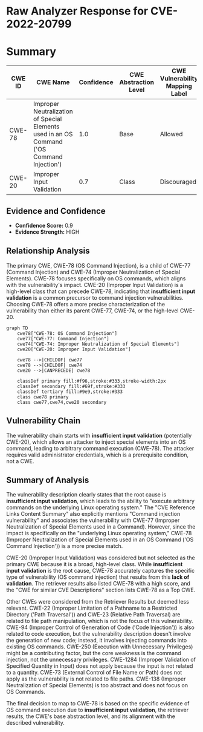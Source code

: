# Raw Analyzer Response for CVE-2022-20799

# Summary
| CWE ID | CWE Name | Confidence | CWE Abstraction Level | CWE Vulnerability Mapping Label | CWE-Vulnerability Mapping Notes |
|---|---|---|---|---|---|
| CWE-78 | Improper Neutralization of Special Elements used in an OS Command ('OS Command Injection') | 1.0 | Base | Allowed | Primary CWE |
| CWE-20 | Improper Input Validation | 0.7 | Class | Discouraged | Secondary Candidate |

## Evidence and Confidence

*   **Confidence Score:** 0.9
*   **Evidence Strength:** HIGH

## Relationship Analysis
The primary CWE, CWE-78 (OS Command Injection), is a child of CWE-77 (Command Injection) and CWE-74 (Improper Neutralization of Special Elements). CWE-78 focuses specifically on OS commands, which aligns with the vulnerability's impact. CWE-20 (Improper Input Validation) is a high-level class that can precede CWE-78, indicating that **insufficient input validation** is a common precursor to command injection vulnerabilities. Choosing CWE-78 offers a more precise characterization of the vulnerability than either its parent CWE-77, CWE-74, or the high-level CWE-20.

```mermaid
graph TD
    cwe78["CWE-78: OS Command Injection"]
    cwe77["CWE-77: Command Injection"]
    cwe74["CWE-74: Improper Neutralization of Special Elements"]
    cwe20["CWE-20: Improper Input Validation"]

    cwe78 -->|CHILDOF| cwe77
    cwe78 -->|CHILDOF| cwe74
    cwe20 -->|CANPRECEDE| cwe78

    classDef primary fill:#f96,stroke:#333,stroke-width:2px
    classDef secondary fill:#69f,stroke:#333
    classDef tertiary fill:#9e9,stroke:#333
    class cwe78 primary
    class cwe77,cwe74,cwe20 secondary
```

## Vulnerability Chain
The vulnerability chain starts with **insufficient input validation** (potentially CWE-20), which allows an attacker to inject special elements into an OS command, leading to arbitrary command execution (CWE-78). The attacker requires valid administrator credentials, which is a prerequisite condition, not a CWE.

## Summary of Analysis
The vulnerability description clearly states that the root cause is **insufficient input validation**, which leads to the ability to "execute arbitrary commands on the underlying Linux operating system." The "CVE Reference Links Content Summary" also explicitly mentions "Command injection vulnerability" and associates the vulnerability with CWE-77 (Improper Neutralization of Special Elements used in a Command). However, since the impact is specifically on the "underlying Linux operating system," CWE-78 (Improper Neutralization of Special Elements used in an OS Command ('OS Command Injection')) is a more precise match.

CWE-20 (Improper Input Validation) was considered but not selected as the primary CWE because it is a broad, high-level class. While **insufficient input validation** is the root cause, CWE-78 accurately captures the specific type of vulnerability (OS command injection) that results from this **lack of validation**. The retriever results also listed CWE-78 with a high score, and the "CWE for similar CVE Descriptions" section lists CWE-78 as a Top CWE.

Other CWEs were considered from the Retriever Results but deemed less relevant. CWE-22 (Improper Limitation of a Pathname to a Restricted Directory ('Path Traversal')) and CWE-23 (Relative Path Traversal) are related to file path manipulation, which is not the focus of this vulnerability. CWE-94 (Improper Control of Generation of Code ('Code Injection')) is also related to code execution, but the vulnerability description doesn't involve the generation of new code; instead, it involves injecting commands into existing OS commands. CWE-250 (Execution with Unnecessary Privileges) might be a contributing factor, but the core weakness is the command injection, not the unnecessary privileges. CWE-1284 (Improper Validation of Specified Quantity in Input) does not apply because the input is not related to a quantity. CWE-73 (External Control of File Name or Path) does not apply as the vulnerability is not related to file paths. CWE-138 (Improper Neutralization of Special Elements) is too abstract and does not focus on OS Commands.

The final decision to map to CWE-78 is based on the specific evidence of OS command execution due to **insufficient input validation**, the retriever results, the CWE's base abstraction level, and its alignment with the described vulnerability.